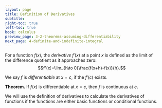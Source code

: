```yaml
---
layout: page
title: Definition of Derivatives
subtitle: 
right-toc: true
left-toc: true
book: calculus
preview_page: 3-2-theorems-assuming-differentiability
next_page: 4-definite-and-indefinite-integral
---
```


For a function $f(x)$, the *derivative* $f'(x)$ at a point $x$ is defined as the limit of the difference quotient as it approaches zero:
$$f'(x)=\lim_{h\to 0}\frac{f(x+h)-f(x)}{h}.$$

We say $f$ is *differentiable* at $x=c$, if the $f'(c)$ exists.

**Theorem.** If $f(x)$ is differentiable at $x=c$, then $f$ is continuous at $c$.

We will use the definition of derivatives to calculate the derivatives of functions if the functions are either basic functions or conditional functions.